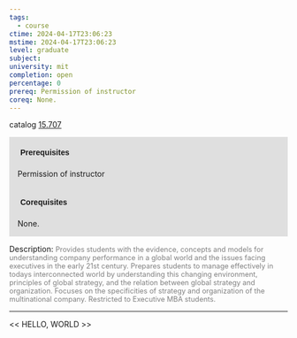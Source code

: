 ```yaml
---
tags:
  - course
ctime: 2024-04-17T23:06:23
mstime: 2024-04-17T23:06:23
level: graduate
subject: 
university: mit
completion: open
percentage: 0
prereq: Permission of instructor
coreq: None.
---
```


catalog [15.707](http://student.mit.edu/catalog/m15c.html#15.707)

<span style="display: block; padding: 15px; background-color: rgb(100, 100, 100, 0.2);"><font id="m_prereq1235_0" style="display: block; font-family: Arial, sans-serif; font-weight: bold; padding: 5px">Prerequisites</font><br><span id="prereq1235_0">Permission of instructor</span></span>
<span style="display: block; padding: 15px; background-color: rgb(100, 100, 100, 0.2);"><font id="m_coreq1235_0" style="display: block; font-family: Arial, sans-serif; font-weight: bold; padding: 5px">Corequisites</font><br><span id="coreq1235_0">None.</span></span>

<font style="">Description:</font>
<font style="color: grey; font-size: 0.8rem;">Provides students with the evidence, concepts and models for understanding company performance in a global world and the issues facing executives in the early 21st century. Prepares students to manage effectively in todays interconnected world by understanding this changing environment, principles of global strategy, and the relation between global strategy and organization.  Focuses on the specificities of strategy and organization of the multinational company. Restricted to Executive MBA students.</font>



---

<< HELLO, WORLD >>
